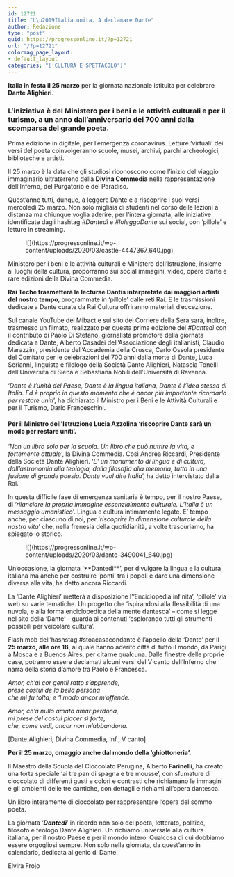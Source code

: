 ```yaml
---
id: 12721
title: "L\u2019Italia unita. A declamare Dante"
author: Redazione
type: "post"
guid: https://progressonline.it/?p=12721
url: "/?p=12721"
colormag_page_layout:
- default_layout
categories: "['CULTURA E SPETTACOLO']"
---
```


**Italia in festa il 25 marzo** per la giornata nazionale istituita per celebrare **Dante Alighieri**.

### L’iniziativa è del Ministero per i beni e le attività culturali e per il turismo, a un anno dall’anniversario dei 700 anni dalla scomparsa del grande poeta.

Prima edizione in digitale, per l’emergenza coronavirus. Letture ‘virtuali’ dei versi del poeta coinvolgeranno scuole, musei, archivi, parchi archeologici, biblioteche e artisti.

Il 25 marzo è la data che gli studiosi riconoscono come l’inizio del viaggio immaginario ultraterreno della **Divina Commedia** nella rappresentazione dell’Inferno, del Purgatorio e del Paradiso.

Quest’anno tutti, dunque, a leggere Dante e a riscoprire i suoi versi mercoledì 25 marzo. Non solo migliaia di studenti nel corso delle lezioni a distanza ma chiunque voglia aderire, per l’intera giornata, alle iniziative identificate dagli hashtag *\#Dantedì* e *\#IoleggoDante* sui social, con ‘pillole’ e letture in streaming.

<div class="wp-block-image"><figure class="aligncenter size-large is-resized">![](https://progressonline.it/wp-content/uploads/2020/03/castle-4447367_640.jpg)</figure></div>Ministero per i beni e le attività culturali e Ministero dell’Istruzione, insieme ai luoghi della cultura, proporranno sui social immagini, video, opere d’arte e rare edizioni della Divina Commedia.

**Rai Teche trasmetterà le lecturae Dantis interpretate dai maggiori artisti del nostro tempo**, programmate in ‘pillole’ dalle reti Rai. E le trasmissioni dedicate a Dante curate da Rai Cultura offriranno materiali d’eccezione.

Sul canale YouTube del Mibact e sul sito del Corriere della Sera sarà, inoltre, trasmesso un filmato, realizzato per questa prima edizione del *\#Dantedì* con il contributo di Paolo Di Stefano, giornalista promotore della giornata dedicata a Dante, Alberto Casadei dell’Associazione degli italianisti, Claudio Marazzini, presidente dell’Accademia della Crusca, Carlo Ossola presidente del Comitato per le celebrazioni dei 700 anni dalla morte di Dante, Luca Serianni, linguista e filologo della Società Dante Alighieri, Natascia Tonelli dell’Università di Siena e Sebastiana Nobili dell’Università di Ravenna.

‘*Dante è l’unità del Paese, Dante è la lingua italiana, Dante è l’idea stessa di Italia. Ed è proprio in questo momento che è ancor più importante ricordarlo per restare uniti*’, ha dichiarato il Ministro per i Beni e le Attività Culturali e per il Turismo, Dario Franceschini.

#### **Per il Ministro** dell’Istruzione **Lucia Azzolina ‘riscoprire Dante sarà un modo per restare uniti’.**

‘*Non un libro solo per la scuola. Un libro che può nutrire la vita, e fortemente attuale*’, la Divina Commedia. Così Andrea Riccardi, Presidente della Società Dante Alighieri. ‘*E’ un monumento di lingua e di cultura, dall’astronomia alla teologia, dalla filosofia alla memoria, tutto in una fusione di grande poesia. Dante vuol dire Italia*’, ha detto intervistato dalla Rai.

In questa difficile fase di emergenza sanitaria è tempo, per il nostro Paese, di ‘*rilanciare la propria immagine essenzialmente culturale. L’Italia è un messaggio umanistico*’. Lingua e cultura intimamente legate. E’ tempo anche, per ciascuno di noi, per ‘*riscoprire la dimensione culturale della nostra vita*’ che, nella frenesia della quotidianità, a volte trascuriamo, ha spiegato lo storico.

<div class="wp-block-image"><figure class="alignleft size-large is-resized">![](https://progressonline.it/wp-content/uploads/2020/03/dante-3490041_640.jpg)</figure></div>Un’occasione, la giornata ‘**Dantedì**’, per divulgare la lingua e la cultura italiana ma anche per costruire ‘ponti’ tra i popoli e dare una dimensione diversa alla vita, ha detto ancora Riccardi.

La ‘Dante Alighieri’ metterà a disposizione l’‘Enciclopedia infinita’, ‘pillole’ via web su varie tematiche. Un progetto che ‘ispirandosi alla flessibilità di una nuvola, e alla forma enciclopedica della mente dantesca’ – come si legge nel sito della ‘Dante’ – guarda ai contenuti ‘esplorando tutti gli strumenti possibili per veicolare cultura’.

Flash mob dell’hashstag #stoacasacondante è l’appello della ‘Dante’ per il **25 marzo, alle ore 18**, al quale hanno aderito città di tutto il mondo, da Parigi a Mosca e a Buenos Aires, per citarne qualcuna. Dalle finestre delle proprie case, potranno essere declamati alcuni versi del V canto dell’Inferno che narra della storia d’amore tra Paolo e Francesca.

*Amor, ch’al cor gentil ratto s’apprende,  
 prese costui de la bella persona  
 che mi fu tolta; e ‘l modo ancor m’offende.*

*Amor, ch’a nullo amato amar perdona,  
 mi prese del costui piacer sì forte,  
 che, come vedi, ancor non m’abbandona.*

\[Dante Alighieri, Divina Commedia, Inf., V canto\]

**Per il 25 marzo, omaggio anche dal mondo della ‘ghiottoneria’.**

Il Maestro della Scuola del Cioccolato Perugina, Alberto **Farinelli**, ha creato una torta speciale ‘ai tre pan di spagna e tre mousse’, con sfumature di cioccolato di differenti gusti e colori e contrasti che richiamano le immagini e gli ambienti delle tre cantiche, con dettagli e richiami all’opera dantesca.

Un libro interamente di cioccolato per rappresentare l’opera del sommo poeta.

La giornata ‘***Dantedì***’ in ricordo non solo del poeta, letterato, politico, filosofo e teologo Dante Alighieri. Un richiamo universale alla cultura italiana, per il nostro Paese e per il mondo intero. Qualcosa di cui dobbiamo essere orgogliosi sempre. Non solo nella giornata, da quest’anno in calendario, dedicata al genio di Dante.

Elvira Frojo